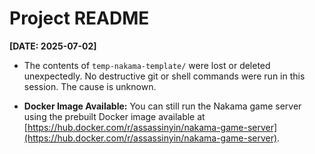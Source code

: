 # Project README

**[DATE: 2025-07-02]**
- The contents of `temp-nakama-template/` were lost or deleted unexpectedly. No destructive git or shell commands were run in this session. The cause is unknown.

- **Docker Image Available:** You can still run the Nakama game server using the prebuilt Docker image available at [https://hub.docker.com/r/assassinyin/nakama-game-server](https://hub.docker.com/r/assassinyin/nakama-game-server).
